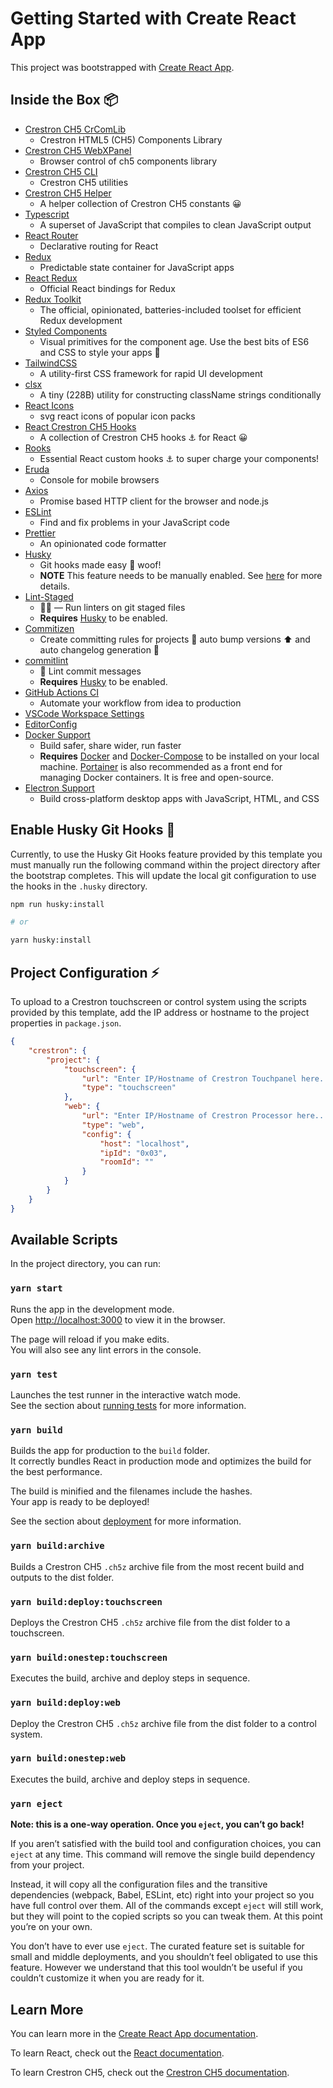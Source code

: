 # Getting Started with Create React App

This project was bootstrapped with [Create React App](https://github.com/facebook/create-react-app).

## Inside the Box :package:

-   [Crestron CH5 CrComLib](https://www.npmjs.com/package/@crestron/ch5-crcomlib)
    -   Crestron HTML5 (CH5) Components Library
-   [Crestron CH5 WebXPanel](https://www.npmjs.com/package/@crestron/ch5-webxpanel)
    -   Browser control of ch5 components library
-   [Crestron CH5 CLI](https://www.npmjs.com/package/@crestron/ch5-utilities-cli)
    -   Crestron CH5 utilities
-   [Crestron CH5 Helper](https://www.npmjs.com/package/@norgate-av/crestron-ch5-helper)
    -   A helper collection of Crestron CH5 constants 😀
-   [Typescript](https://www.typescriptlang.org/)
    -   A superset of JavaScript that compiles to clean JavaScript output
-   [React Router](https://reactrouterdotcom.fly.dev/)
    -   Declarative routing for React
-   [Redux](https://redux.js.org/)
    -   Predictable state container for JavaScript apps
-   [React Redux](https://react-redux.js.org/)
    -   Official React bindings for Redux
-   [Redux Toolkit](https://redux-toolkit.js.org/)
    -   The official, opinionated, batteries-included toolset for efficient Redux development
-   [Styled Components](https://styled-components.com/)
    -   Visual primitives for the component age. Use the best bits of ES6 and CSS to style your apps 💅
-   [TailwindCSS](https://tailwindcss.com/)
    -   A utility-first CSS framework for rapid UI development
-   [clsx](https://www.npmjs.com/package/clsx)
    -   A tiny (228B) utility for constructing className strings conditionally
-   [React Icons](https://react-icons.github.io/react-icons/)
    -   svg react icons of popular icon packs
-   [React Crestron CH5 Hooks](https://www.npmjs.com/package/@norgate-av/react-crestron-ch5-hooks)
    -   A collection of Crestron CH5 hooks ⚓ for React 😀
-   [Rooks](https://react-hooks.org/)
    -   Essential React custom hooks ⚓ to super charge your components!
-   [Eruda](https://eruda.liriliri.io/)
    -   Console for mobile browsers
-   [Axios](https://axios-http.com/)
    -   Promise based HTTP client for the browser and node.js
-   [ESLint](https://eslint.org/)
    -   Find and fix problems in your JavaScript code
-   [Prettier](https://prettier.io/)
    -   An opinionated code formatter
-   [Husky](https://typicode.github.io/husky/#/)
    -   Git hooks made easy 🐶 woof!
    -   **NOTE** This feature needs to be manually enabled. See [here](#enable-husky-git-hooks-dog) for more details.
-   [Lint-Staged](https://github.com/okonet/lint-staged)
    -   🚫💩 — Run linters on git staged files
    -   **Requires** [Husky](#enable-husky-git-hooks-dog) to be enabled.
-   [Commitizen](https://commitizen-tools.github.io/commitizen/)
    -   Create committing rules for projects 🚀 auto bump versions ⬆️ and auto changelog generation 📂
-   [commitlint](https://commitlint.js.org/#/)
    -   📓 Lint commit messages
    -   **Requires** [Husky](#enable-husky-git-hooks-dog) to be enabled.
-   [GitHub Actions CI](https://github.com/features/actions)
    -   Automate your workflow from idea to production
-   [VSCode Workspace Settings](https://code.visualstudio.com/docs/getstarted/settings#_workspace-settings)
-   [EditorConfig](https://editorconfig.org/)
-   [Docker Support](https://www.docker.com/)
    -   Build safer, share wider, run faster
    -   **Requires** [Docker](https://docs.docker.com/get-docker/) and [Docker-Compose](https://docs.docker.com/compose/install/) to be installed on your local machine. [Portainer](https://www.portainer.io/) is also recommended as a front end for managing Docker containers. It is free and open-source.
-   [Electron Support](https://electronjs.org/)
    -   Build cross-platform desktop apps with JavaScript, HTML, and CSS

## Enable Husky Git Hooks :dog:

Currently, to use the Husky Git Hooks feature provided by this template you must manually run the following command within the project directory after the bootstrap completes. This will update the local git configuration to use the hooks in the `.husky` directory.

```sh
npm run husky:install

# or

yarn husky:install
```

## Project Configuration :zap:

To upload to a Crestron touchscreen or control system using the scripts provided by this template, add the IP address or hostname to the project properties in `package.json`.

```json
{
    "crestron": {
        "project": {
            "touchscreen": {
                "url": "Enter IP/Hostname of Crestron Touchpanel here...",
                "type": "touchscreen"
            },
            "web": {
                "url": "Enter IP/Hostname of Crestron Processor here...",
                "type": "web",
                "config": {
                    "host": "localhost",
                    "ipId": "0x03",
                    "roomId": ""
                }
            }
        }
    }
}
```

## Available Scripts

In the project directory, you can run:

### `yarn start`

Runs the app in the development mode.\
Open [http://localhost:3000](http://localhost:3000) to view it in the browser.

The page will reload if you make edits.\
You will also see any lint errors in the console.

### `yarn test`

Launches the test runner in the interactive watch mode.\
See the section about [running tests](https://facebook.github.io/create-react-app/docs/running-tests) for more information.

### `yarn build`

Builds the app for production to the `build` folder.\
It correctly bundles React in production mode and optimizes the build for the best performance.

The build is minified and the filenames include the hashes.\
Your app is ready to be deployed!

See the section about [deployment](https://facebook.github.io/create-react-app/docs/deployment) for more information.

### `yarn build:archive`

Builds a Crestron CH5 `.ch5z` archive file from the most recent build and outputs to the dist folder.

### `yarn build:deploy:touchscreen`

Deploys the Crestron CH5 `.ch5z` archive file from the dist folder to a touchscreen.

### `yarn build:onestep:touchscreen`

Executes the build, archive and deploy steps in sequence.

### `yarn build:deploy:web`

Deploy the Crestron CH5 `.ch5z` archive file from the dist folder to a control system.

### `yarn build:onestep:web`

Executes the build, archive and deploy steps in sequence.

### `yarn eject`

**Note: this is a one-way operation. Once you `eject`, you can’t go back!**

If you aren’t satisfied with the build tool and configuration choices, you can `eject` at any time. This command will remove the single build dependency from your project.

Instead, it will copy all the configuration files and the transitive dependencies (webpack, Babel, ESLint, etc) right into your project so you have full control over them. All of the commands except `eject` will still work, but they will point to the copied scripts so you can tweak them. At this point you’re on your own.

You don’t have to ever use `eject`. The curated feature set is suitable for small and middle deployments, and you shouldn’t feel obligated to use this feature. However we understand that this tool wouldn’t be useful if you couldn’t customize it when you are ready for it.

## Learn More

You can learn more in the [Create React App documentation](https://facebook.github.io/create-react-app/docs/getting-started).

To learn React, check out the [React documentation](https://reactjs.org/).

To learn Crestron CH5, check out the [Crestron CH5 documentation](https://sdkcon78221.crestron.com/sdk/Crestron_HTML5UI/Content/Topics/Home.htm).
